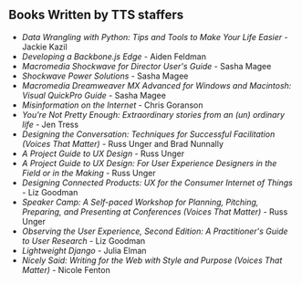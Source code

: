 ## Books Written by TTS staffers 

* _Data Wrangling with Python: Tips and Tools to Make Your Life Easier_ - Jackie Kazil
* _Developing a Backbone.js Edge_ - Aiden Feldman
* _Macromedia Shockwave for Director User's Guide_ - Sasha Magee
* _Shockwave Power Solutions_ - Sasha Magee
* _Macromedia Dreamweaver MX Advanced for Windows and Macintosh: Visual QuickPro Guide_ - Sasha Magee
* _Misinformation on the Internet_ - Chris Goranson
* _You're Not Pretty Enough: Extraordinary stories from an (un) ordinary life_ - Jen Tress
* _Designing the Conversation: Techniques for Successful Facilitation (Voices That Matter)_ - Russ Unger and Brad Nunnally
* _A Project Guide to UX Design_ - Russ Unger
* _A Project Guide to UX Design: For User Experience Designers in the Field or in the Making_ - Russ Unger
* _Designing Connected Products: UX for the Consumer Internet of Things_ - Liz Goodman
* _Speaker Camp: A Self-paced Workshop for Planning, Pitching, Preparing, and Presenting at Conferences (Voices That Matter)_ - Russ Unger
* _Observing the User Experience, Second Edition: A Practitioner's Guide to User Research_ - Liz Goodman
* _Lightweight Django_ - Julia Elman
* _Nicely Said: Writing for the Web with Style and Purpose (Voices That Matter)_ - Nicole Fenton
